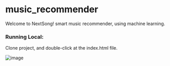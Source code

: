 # music_recommender
Welcome to NextSong! smart music recommender, using machine learning.


### Running Local:

Clone project, and double-click at the index.html file.

![image](https://user-images.githubusercontent.com/42022911/140468994-a9015a3a-626d-4e3f-977a-d03f9fef4a7a.png)
